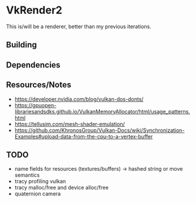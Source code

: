 # VkRender2

This is/will be a renderer, better than my previous iterations.

## Building

## Dependencies

## Resources/Notes

- <https://developer.nvidia.com/blog/vulkan-dos-donts/>
- <https://gpuopen-librariesandsdks.github.io/VulkanMemoryAllocator/html/usage_patterns.html>
- <https://tellusim.com/mesh-shader-emulation/>
- <https://github.com/KhronosGroup/Vulkan-Docs/wiki/Synchronization-Examples#upload-data-from-the-cpu-to-a-vertex-buffer>

## TODO

- name fields for resources (textures/buffers) -> hashed string or move semantics
- tracy profiling vulkan
- tracy malloc/free and device alloc/free
- quaternion camera
